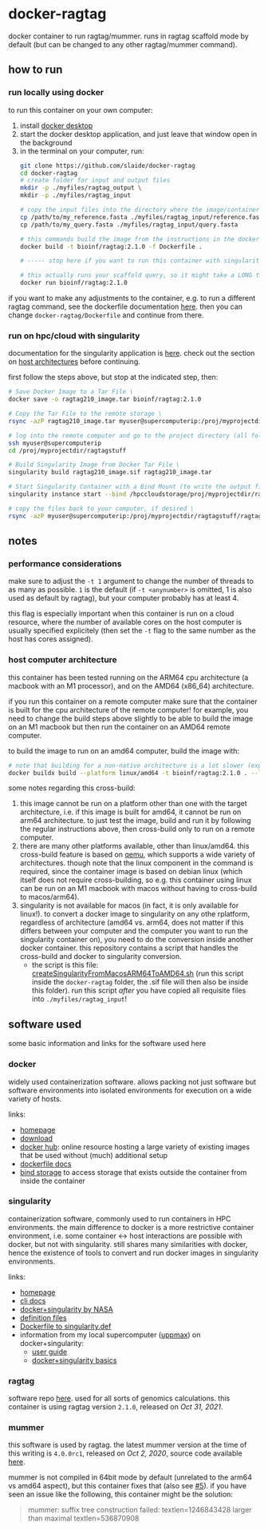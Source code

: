 # docker-ragtag
docker container to run ragtag/mummer. runs in ragtag scaffold mode by default (but can be changed to any other ragtag/mummer command).

## how to run

### run locally using docker

to run this container on your own computer:
1. install [docker desktop](https://www.docker.com/products/docker-desktop/)
1. start the docker desktop application, and just leave that window open in the background
1. in the terminal on your computer, run:
    ```sh
    git clone https://github.com/slaide/docker-ragtag
    cd docker-ragtag
    # create folder for input and output files 
    mkdir -p ./myfiles/ragtag_output \
    mkdir -p ./myfiles/ragtag_input
    
    # copy the input files into the directory where the image/container can access them 
    cp /path/to/my_reference.fasta ./myfiles/ragtag_input/reference.fasta \
    cp /path/to/my_query.fasta ./myfiles/ragtag_input/query.fasta
    
    # this commands build the image from the instructions in the dockerfile, this will take a couple minutes \
    docker build -t bioinf/ragtag:2.1.0 -f Dockerfile .
    
    # ----- stop here if you want to run this container with singularity in the cloud/hpc
    
    # this actually runs your scaffold query, so it might take a LONG time (minutes, hours, days...) \
    docker run bioinf/ragtag:2.1.0
    ```

if you want to make any adjustments to the container, e.g. to run a different ragtag command, see the dockerfile documentation [here](https://docs.docker.com/reference/dockerfile/). then you can change ```docker-ragtag/Dockerfile``` and continue from there.

### run on hpc/cloud with singularity

documentation for the singularity application is [here](https://docs.sylabs.io/guides/3.6/user-guide/cli.html). check out the section on [host architectures](https://github.com/slaide/docker-ragtag/blob/main/README.md#host-computer-architecture) before continuing.

first follow the steps above, but stop at the indicated step, then:
```sh
# Save Docker Image to a Tar File \
docker save -o ragtag210_image.tar bioinf/ragtag:2.1.0

# Copy the Tar File to the remote storage \
rsync -azP ragtag210_image.tar myuser@supercomputerip:/proj/myprojectdir/ragtagstuff

# log into the remote computer and go to the project directory (all following steps afterwards are executed on the remote computer) \
ssh myuser@supercomputerip
cd /proj/myprojectdir/ragtagstuff

# Build Singularity Image from Docker Tar File \
singularity build ragtag210_image.sif ragtag210_image.tar

# Start Singularity Container with a Bind Mount (to write the output files to the remote storage, and not just to the internal file system of the container) \
singularity instance start --bind /hpccloudstorage/proj/myprojectdir/ragtagstuff/ragtagoutput:/root/myfiles/ragtag_output ragtag210_image.sif

# copy the files back to your computer, if desired \
rsync -azP myuser@supercomputerip:/proj/myprojectdir/ragtagstuff/ragtag_output ./myfiles/ragtag_output
```

## notes

### performance considerations 

make sure to adjust the ```-t 1``` argument to change the number of threads to as many as possible. ```1``` is the default (if ```-t <anynumber>``` is omitted, 1 is also used as default by ragtag), but your computer probably has at least 4.

this flag is especially important when this container is run on a cloud resource, where the number of available cores on the host computer is usually specified explicitely (then set the ```-t``` flag to the same number as the host has cores assigned).

### host computer architecture

this container has been tested running on the ARM64 cpu architecture (a macbook with an M1 processor), and on the AMD64 (x86_64) architecture.

if you run this container on a remote computer make sure that the container is built for the cpu architecture of the remote computer! for example, you need to change the build steps above slightly to be able to build the image on an M1 macbook but then run the container on an AMD64 remote computer.

to build the image to run on an amd64 computer, build the image with:
```sh
# note that building for a non-native architecture is a lot slower (expect 2-4x as long) than building for the native architecture. \
docker buildx build --platform linux/amd64 -t bioinf/ragtag:2.1.0 . --load
```

some notes regarding this cross-build:
1. this image cannot be run on a platform other than one with the target architecture, i.e. if this image is built for amd64, it cannot be run on arm64 architecture. to just test the image, build and run it by following the regular instructions above, then cross-build only to run on a remote computer.
1. there are many other platforms available, other than linux/amd64. this cross-build feature is based on [qemu](https://www.qemu.org/), which supports a wide variety of architectures. though note that the linux component in the command is required, since the container image is based on debian linux (which itself does not require cross-building, so e.g. this container using linux can be run on an M1 macbook with macos without having to cross-build to macos/arm64).
1. singularity is not available for macos (in fact, it is only available for linux!). to convert a docker image to singularity on any othe rplatform, regardless of architecture (amd64 vs. arm64, does not matter if this differs between your computer and the computer you want to run the singularity container on), you need to do the conversion inside another docker container. this repository contains a script that handles the cross-build and docker to singularity conversion.
    - the script is this file: [createSingularityFromMacosARM64ToAMD64.sh](https://github.com/slaide/docker-ragtag/blob/main/createSingularityFromMacosARM64ToAMD64.sh) (run this script inside the ```docker-ragtag``` folder, the .sif file will then also be inside this folder). run this script _after_ you have copied all requisite files into ```./myfiles/ragtag_input```!

## software used

some basic information and links for the software used here

### docker

widely used containerization software. allows packing not just software but software environments into isolated environments for execution on a wide variety of hosts.

links:
- [homepage](https://www.docker.com/)
- [download](https://www.docker.com/get-started/)
- [docker hub](https://hub.docker.com/): online resource hosting a large variety of existing images that be used without (much) additional setup
- [dockerfile docs](https://docs.docker.com/reference/dockerfile/)
- [bind storage](https://docs.docker.com/storage/bind-mounts/) to access storage that exists outside the container from inside the container

### singularity

containerization software, commonly used to run containers in HPC environments. the main difference to docker is a more restrictive container environment, i.e. some container <-> host interactions are possible with docker, but not with singularity. still shares many similarities with docker, hence the existence of tools to convert and run docker images in singularity environments.

links:
- [homepage](https://sylabs.io/)
- [cli docs](https://docs.sylabs.io/guides/3.6/user-guide/cli.html)
- [docker+singularity by NASA](https://www.nas.nasa.gov/hecc/support/kb/converting-docker-images-to-singularity-for-use-on-pleiades_643.html)
- [definition files](https://docs.sylabs.io/guides/3.7/user-guide/definition_files.html)
- [Dockerfile to singularity.def](https://stackoverflow.com/questions/60314664/how-to-build-singularity-container-from-dockerfile)
- information from my local supercomputer ([uppmax](https://www.uppmax.uu.se/)) on docker+singularity:
    - [user guide](https://www.uppmax.uu.se/support/user-guides/singularity-user-guide/)
    - [docker+singularity basics](https://pmitev.github.io/UPPMAX-Singularity-workshop/docker2singularity/)

### ragtag

software repo [here](https://github.com/malonge/RagTag). used for all sorts of genomics calculations. this container is using ragtag version ```2.1.0```, released on _Oct 31, 2021_.

### mummer

this software is used by ragtag. the latest mummer version at the time of this writing is ```4.0.0rc1```, released on _Oct 2, 2020_, source code available [here](https://github.com/mummer4/mummer/releases/tag/v4.0.0rc1).

mummer is not compiled in 64bit mode by default (unrelated to the arm64 vs amd64 aspect), but this container fixes that (also see [#5](https://github.com/marbl/MUMmer3/issues/5)). if you have seen an issue like the following, this container might be the solution:
> mummer: suffix tree construction failed: textlen=1246843428 larger than maximal textlen=536870908

